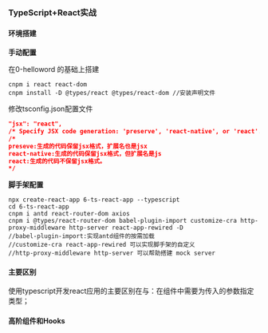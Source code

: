 ### TypeScript+React实战

#### 环境搭建

**手动配置**

在0-helloword 的基础上搭建

```shell
cnpm i react react-dom
cnpm install -D @types/react @types/react-dom //安装声明文件
```

修改tsconfig.json配置文件

```json
"jsx": "react",                    
/* Specify JSX code generation: 'preserve', 'react-native', or 'react'. */
/*
preseve:生成的代码保留jsx格式，扩展名也是jsx
react-native:生成的代码保留jsx格式，但扩展名是js
react:生成的代码不保留jsx格式。
*/
```

**脚手架配置**

```shell
npx create-react-app 6-ts-react-app --typescript
cd 6-ts-react-app
cnpm i antd react-router-dom axios
cnpm i @types/react-router-dom babel-plugin-import customize-cra http-proxy-middleware http-server react-app-rewired -D
//babel-plugin-import:实现antd组件的按需加载
//customize-cra react-app-rewired 可以实现脚手架的自定义
//http-proxy-middleware http-server 可以帮助搭建 mock server
```



#### 主要区别

使用typescript开发react应用的主要区别在与：在组件中需要为传入的参数指定类型；



#### 高阶组件和Hooks

























